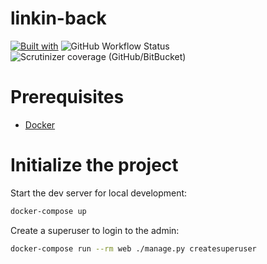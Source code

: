 # linkin-back

[![Built with](https://img.shields.io/badge/Built_with-Cookiecutter_Django_Rest-F7B633.svg)](https://github.com/agconti/cookiecutter-django-rest)
![GitHub Workflow Status](https://img.shields.io/github/workflow/status/acuatoria/linkin-back/Django%20CI?style=flat-square)
![Scrutinizer coverage (GitHub/BitBucket)](https://img.shields.io/scrutinizer/coverage/g/acuatoria/linkin-back)


# Prerequisites

- [Docker](https://docs.docker.com/docker-for-mac/install/)

# Initialize the project

Start the dev server for local development:

```bash
docker-compose up
```

Create a superuser to login to the admin:

```bash
docker-compose run --rm web ./manage.py createsuperuser
```
